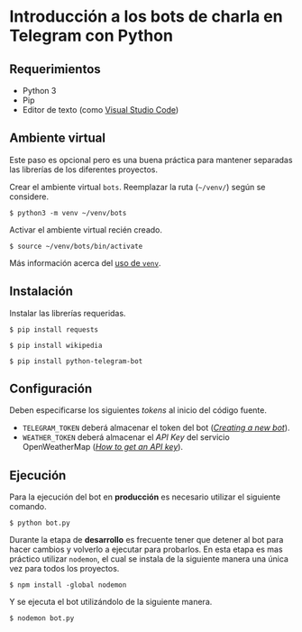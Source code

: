 # Introducción a los bots de charla en Telegram con Python

## Requerimientos

- Python 3
- Pip
- Editor de texto (como [Visual Studio Code](https://code.visualstudio.com/download))

## Ambiente virtual

Este paso es opcional pero es una buena práctica para mantener separadas las librerías de los diferentes proyectos.

Crear el ambiente virtual `bots`.  Reemplazar la ruta (`~/venv/`) según se considere.

```
$ python3 -m venv ~/venv/bots
```

Activar el ambiente virtual recién creado.

```
$ source ~/venv/bots/bin/activate
```

Más información acerca del [uso de `venv`](https://jimezam.github.io/blog/2021/02/21/uso-de-venv-con-python-3).

## Instalación

Instalar las librerías requeridas.

```
$ pip install requests

$ pip install wikipedia

$ pip install python-telegram-bot
```

## Configuración

Deben especificarse los siguientes *tokens* al inicio del código fuente.

- `TELEGRAM_TOKEN` deberá almacenar el token del bot ([*Creating a new bot*](https://core.telegram.org/bots#6-botfather)).
- `WEATHER_TOKEN` deberá almacenar el *API Key* del servicio OpenWeatherMap ([*How to get an API key*](https://openweathermap.org/faq)).

## Ejecución

Para la ejecución del bot en **producción** es necesario utilizar el siguiente comando.

```
$ python bot.py
```

Durante la etapa de **desarrollo** es frecuente tener que detener al bot para hacer cambios y volverlo a ejecutar para probarlos.  En esta etapa es mas práctico utilizar `nodemon`, el cual se instala de la siguiente manera una única vez para todos los proyectos.

```
$ npm install -global nodemon
```

Y se ejecuta el bot utilizándolo de la siguiente manera.

```
$ nodemon bot.py
```